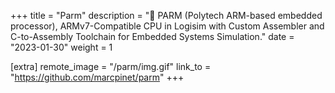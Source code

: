 +++
title = "Parm"
description = "🧀 PARM (Polytech ARM-based embedded processor), ARMv7-Compatible CPU in Logisim with Custom Assembler and C-to-Assembly Toolchain for Embedded Systems Simulation."
date = "2023-01-30"
weight = 1

[extra]
remote_image = "/parm/img.gif"
link_to = "https://github.com/marcpinet/parm"
+++